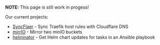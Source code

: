 **NOTE:** This page is still work in progess!

Our current projects:

- [SyncFlaer](https://github.com/containeroo/SyncFlaer) - Sync Traefik host rules with Cloudflare DNS
- [mirrIO](https://github.com/containeroo/mirrIO) - Mirror two minIO buckets
- [helminator](https://github.com/containeroo/helminator) - Get Helm chart updates for tasks in an Ansible playbook
